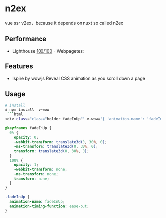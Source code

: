# n2ex

vue ssr v2ex，because it depends on nuxt so called n2ex

## Performance

* Lighthouse [100/100](http://orkj5d055.bkt.clouddn.com/n2ex-sehiddtque.now.sh_2017-06-26_18-43-12.html) - Webpagetest

## Features

* Ispire by wow.js Reveal CSS animation as you scroll down a page

## Usage

````bash
# install
$ npm install  v-wow
 ```html
<div class="class="holder fadeInUp"" v-wow="{ 'animation-name': 'fadeInUp','animation-duration': '1s'}"></div>
````

```css
@keyframes fadeInUp {
  0% {
    opacity: 0;
    -webkit-transform: translate3d(0, 30%, 0);
    -ms-transform: translate3d(0, 30%, 0);
    transform: translate3d(0, 30%, 0);
  }
  100% {
    opacity: 1;
    -webkit-transform: none;
    -ms-transform: none;
    transform: none;
  }
}

.fadeInUp {
  animation-name: fadeInUp;
  animation-timing-function: ease-out;
}
```
